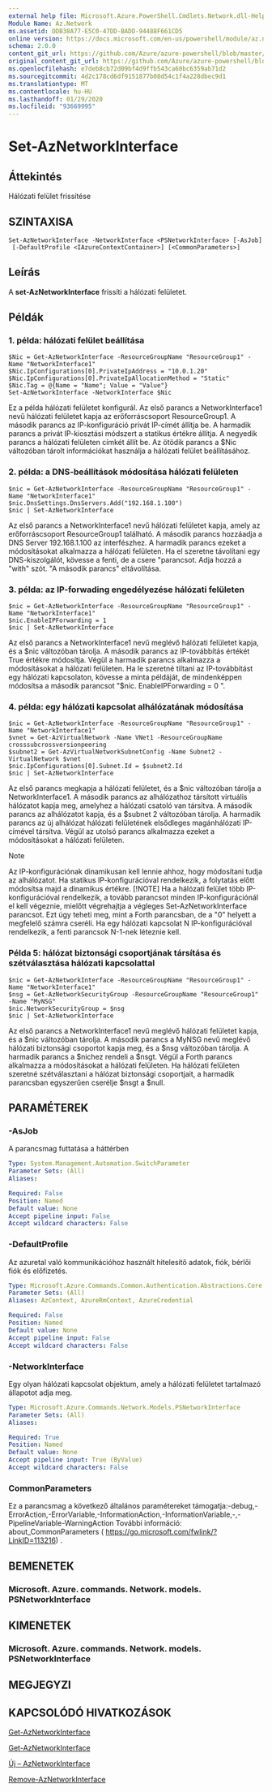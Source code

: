 ```yaml
---
external help file: Microsoft.Azure.PowerShell.Cmdlets.Network.dll-Help.xml
Module Name: Az.Network
ms.assetid: DDB38A77-E5C0-47DD-BADD-94488F661CD5
online version: https://docs.microsoft.com/en-us/powershell/module/az.network/set-aznetworkinterface
schema: 2.0.0
content_git_url: https://github.com/Azure/azure-powershell/blob/master/src/Network/Network/help/Set-AzNetworkInterface.md
original_content_git_url: https://github.com/Azure/azure-powershell/blob/master/src/Network/Network/help/Set-AzNetworkInterface.md
ms.openlocfilehash: e7deb8cb72d09bf4d9ffb543ca60bc6359ab71d2
ms.sourcegitcommit: 4d2c178cd6df9151877b08d54c1f4a228dbec9d1
ms.translationtype: MT
ms.contentlocale: hu-HU
ms.lasthandoff: 01/29/2020
ms.locfileid: "93669995"
---
```

# Set-AzNetworkInterface

## Áttekintés
Hálózati felület frissítése

## SZINTAXISA

```
Set-AzNetworkInterface -NetworkInterface <PSNetworkInterface> [-AsJob]
 [-DefaultProfile <IAzureContextContainer>] [<CommonParameters>]
```

## Leírás
A **set-AzNetworkInterface** frissíti a hálózati felületet.

## Példák

### 1. példa: hálózati felület beállítása
```
$Nic = Get-AzNetworkInterface -ResourceGroupName "ResourceGroup1" -Name "NetworkInterface1"
$Nic.IpConfigurations[0].PrivateIpAddress = "10.0.1.20"
$Nic.IpConfigurations[0].PrivateIpAllocationMethod = "Static"
$Nic.Tag = @{Name = "Name"; Value = "Value"}
Set-AzNetworkInterface -NetworkInterface $Nic
```

Ez a példa hálózati felületet konfigurál.
Az első parancs a NetworkInterface1 nevű hálózati felületet kapja az erőforráscsoport ResourceGroup1.
A második parancs az IP-konfiguráció privát IP-címét állítja be.
A harmadik parancs a privát IP-kiosztási módszert a statikus értékre állítja.
A negyedik parancs a hálózati felületen címkét állít be.
Az ötödik parancs a $Nic változóban tárolt információkat használja a hálózati felület beállításához.

### 2. példa: a DNS-beállítások módosítása hálózati felületen
```
$nic = Get-AzNetworkInterface -ResourceGroupName "ResourceGroup1" -Name "NetworkInterface1"
$nic.DnsSettings.DnsServers.Add("192.168.1.100")
$nic | Set-AzNetworkInterface
```

Az első parancs a NetworkInterface1 nevű hálózati felületet kapja, amely az erőforráscsoport ResourceGroup1 található. A második parancs hozzáadja a DNS Server 192.168.1.100 az interfészhez. A harmadik parancs ezeket a módosításokat alkalmazza a hálózati felületen. Ha el szeretne távolítani egy DNS-kiszolgálót, kövesse a fenti, de a csere "parancsot. Adja hozzá a "with" szót. "A második parancs" eltávolítása.

### 3. példa: az IP-forwading engedélyezése hálózati felületen
```
$nic = Get-AzNetworkInterface -ResourceGroupName "ResourceGroup1" -Name "NetworkInterface1"
$nic.EnableIPForwarding = 1
$nic | Set-AzNetworkInterface
```

Az első parancs a NetworkInterface1 nevű meglévő hálózati felületet kapja, és a $nic változóban tárolja. A második parancs az IP-továbbítás értékét True értékre módosítja. Végül a harmadik parancs alkalmazza a módosításokat a hálózati felületen. Ha le szeretné tiltani az IP-továbbítást egy hálózati kapcsolaton, kövesse a minta példáját, de mindenképpen módosítsa a második parancsot "$nic. EnableIPForwarding = 0 ".

### 4. példa: egy hálózati kapcsolat alhálózatának módosítása
```
$nic = Get-AzNetworkInterface -ResourceGroupName "ResourceGroup1" -Name "NetworkInterface1"
$vnet = Get-AzVirtualNetwork -Name VNet1 -ResourceGroupName crosssubcrossversionpeering
$subnet2 = Get-AzVirtualNetworkSubnetConfig -Name Subnet2 -VirtualNetwork $vnet
$nic.IpConfigurations[0].Subnet.Id = $subnet2.Id
$nic | Set-AzNetworkInterface
```

Az első parancs megkapja a hálózati felületet, és a $nic változóban tárolja a NetworkInterface1. A második parancs az alhálózathoz társított virtuális hálózatot kapja meg, amelyhez a hálózati csatoló van társítva. A második parancs az alhálózatot kapja, és a $subnet 2 változóban tárolja. A harmadik parancs az új alhálózat hálózati felületének elsődleges magánhálózati IP-címével társítva. Végül az utolsó parancs alkalmazza ezeket a módosításokat a hálózati felületen.
>[!NOTE] 
>Az IP-konfigurációnak dinamikusan kell lennie ahhoz, hogy módosítani tudja az alhálózatot. Ha statikus IP-konfigurációval rendelkezik, a folytatás előtt módosítsa majd a dinamikus értékre. 
>[!NOTE]
>Ha a hálózati felület több IP-konfigurációval rendelkezik, a tovább parancsot minden IP-konfigurációnál el kell végeznie, mielőtt végrehajtja a végleges Set-AzNetworkInterface parancsot. Ezt úgy teheti meg, mint a Forth parancsban, de a "0" helyett a megfelelő számra cseréli. Ha egy hálózati kapcsolat N IP-konfigurációval rendelkezik, a fenti parancsok N-1-nek léteznie kell.

### Példa 5: hálózat biztonsági csoportjának társítása és szétválasztása hálózati kapcsolattal
```
$nic = Get-AzNetworkInterface -ResourceGroupName "ResourceGroup1" -Name "NetworkInterface1"
$nsg = Get-AzNetworkSecurityGroup -ResourceGroupName "ResourceGroup1" -Name "MyNSG"
$nic.NetworkSecurityGroup = $nsg
$nic | Set-AzNetworkInterface
```

Az első parancs a NetworkInterface1 nevű meglévő hálózati felületet kapja, és a $nic változóban tárolja. A második parancs a MyNSG nevű meglévő hálózati biztonsági csoportot kapja meg, és a $nsg változóban tárolja. A harmadik parancs a $nichez rendeli a $nsgt. Végül a Forth parancs alkalmazza a módosításokat a hálózati felületen. Ha hálózati felületen szeretné szétválasztani a hálózat biztonsági csoportjait, a harmadik parancsban egyszerűen cserélje $nsgt a $null.

## PARAMÉTEREK

### -AsJob
A parancsmag futtatása a háttérben

```yaml
Type: System.Management.Automation.SwitchParameter
Parameter Sets: (All)
Aliases:

Required: False
Position: Named
Default value: None
Accept pipeline input: False
Accept wildcard characters: False
```

### -DefaultProfile
Az azuretal való kommunikációhoz használt hitelesítő adatok, fiók, bérlői fiók és előfizetés.

```yaml
Type: Microsoft.Azure.Commands.Common.Authentication.Abstractions.Core.IAzureContextContainer
Parameter Sets: (All)
Aliases: AzContext, AzureRmContext, AzureCredential

Required: False
Position: Named
Default value: None
Accept pipeline input: False
Accept wildcard characters: False
```

### -NetworkInterface
Egy olyan hálózati kapcsolat objektum, amely a hálózati felületet tartalmazó állapotot adja meg.

```yaml
Type: Microsoft.Azure.Commands.Network.Models.PSNetworkInterface
Parameter Sets: (All)
Aliases:

Required: True
Position: Named
Default value: None
Accept pipeline input: True (ByValue)
Accept wildcard characters: False
```

### CommonParameters
Ez a parancsmag a következő általános paramétereket támogatja:-debug,-ErrorAction,-ErrorVariable,-InformationAction,-InformationVariable,-,-PipelineVariable-WarningAction További információ: about_CommonParameters ( https://go.microsoft.com/fwlink/?LinkID=113216) .

## BEMENETEK

### Microsoft. Azure. commands. Network. models. PSNetworkInterface

## KIMENETEK

### Microsoft. Azure. commands. Network. models. PSNetworkInterface

## MEGJEGYZI

## KAPCSOLÓDÓ HIVATKOZÁSOK

[Get-AzNetworkInterface](./Get-AzNetworkInterface.md)

[Get-AzNetworkInterface](./Get-AzNetworkInterface.md)

[Új – AzNetworkInterface](./New-AzNetworkInterface.md)

[Remove-AzNetworkInterface](./Remove-AzNetworkInterface.md)
